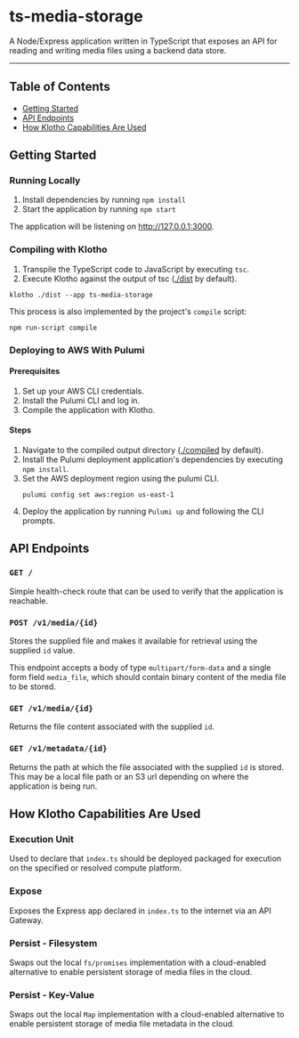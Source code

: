 # ts-media-storage

A Node/Express application written in TypeScript that exposes an API for reading and writing media files using a backend data store.

---

## Table of Contents
- [Getting Started](#getting-started)
- [API Endpoints](#api-endpoints)
- [How Klotho Capabilities Are Used](#how-klotho-capabilities-are-used)


## Getting Started

### Running Locally
1. Install dependencies by running `npm install`
2. Start the application by running `npm start`

The application will be listening on  http://127.0.0.1:3000.

### Compiling with Klotho
1. Transpile the TypeScript code to JavaScript by executing `tsc`.
2. Execute Klotho against the output of tsc ([./dist](./dist) by default).
  ```shell
  klotho ./dist --app ts-media-storage
  ```

  This process is also implemented by the project's `compile` script:
  ```shell
  npm run-script compile
  ```

### Deploying to AWS With Pulumi
#### Prerequisites
1. Set up your AWS CLI credentials.
2. Install the Pulumi CLI and log in.
3. Compile the application with Klotho.

#### Steps
1. Navigate to the compiled output directory ([./compiled](./compiled) by default).
2. Install the Pulumi deployment application's dependencies by executing `npm install`.
3. Set the AWS deployment region using the pulumi CLI.
   ```shell
   pulumi config set aws:region us-east-1
   ```
4. Deploy the application by running `Pulumi up` and following the CLI prompts.

## API Endpoints

### `GET /`
Simple health-check route that can be used to verify that the application is reachable.

### `POST /v1/media/{id}`
Stores the supplied file and makes it available for retrieval using the supplied `id` value.

This endpoint accepts a body of type `multipart/form-data`
and a single form field `media_file`, which should contain binary content of the media file to be stored.

### `GET /v1/media/{id}`
Returns the file content associated with the supplied `id`.

### `GET /v1/metadata/{id}`
Returns the path at which the file associated with the supplied `id` is stored.
This may be a local file path or an S3 url depending on where the application is being run.

## How Klotho Capabilities Are Used

### Execution Unit 

Used to declare that `index.ts` should be deployed packaged for execution on the specified or resolved compute platform.

### Expose

Exposes the Express app declared in `index.ts` to the internet via an API Gateway.

### Persist - Filesystem

Swaps out the local `fs/promises` implementation with a cloud-enabled alternative to enable persistent storage
of media files in the cloud.

### Persist - Key-Value

Swaps out the local `Map` implementation with a cloud-enabled alternative to enable persistent storage
of media file metadata in the cloud.
